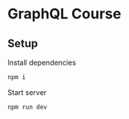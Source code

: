 # GraphQL Course

## Setup

Install dependencies

```bash
npm i
```

Start server

```bash
npm run dev
```

